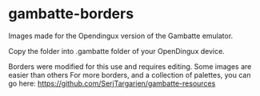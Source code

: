 # gambatte-borders
Images made for the Opendingux version of the Gambatte emulator.

Copy the folder into .gambatte folder of your OpenDingux device.

Borders were modified for this use and requires editing. Some images are easier than others
For more borders, and a collection of palettes, you can go here: https://github.com/SerjTargarien/gambatte-resources
